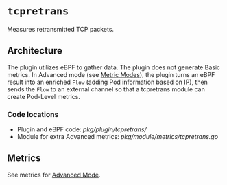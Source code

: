 # `tcpretrans`

Measures retransmitted TCP packets.

## Architecture

The plugin utilizes eBPF to gather data.
The plugin does not generate Basic metrics.
In Advanced mode (see [Metric Modes](../../modes/modes.md)), the plugin turns an eBPF result into an enriched `Flow` (adding Pod information based on IP), then sends the `Flow` to an external channel so that a tcpretrans module can create Pod-Level metrics.

### Code locations

- Plugin and eBPF code: *pkg/plugin/tcpretrans/*
- Module for extra Advanced metrics: *pkg/module/metrics/tcpretrans.go*

## Metrics

See metrics for [Advanced Mode](../../modes/advanced.md#plugin-tcpretrans-linux).
